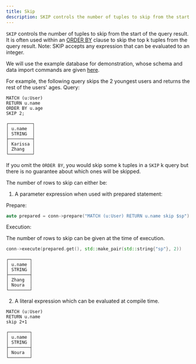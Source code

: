 ```yaml
---
title: Skip
description: SKIP controls the number of tuples to skip from the start of the query result.
---
```


`SKIP` controls the number of tuples to skip from the start of the query result. It is often used within an [ORDER BY](/cypher/query-clauses/order-by)
clause to skip the top k tuples from the query result.
Note: SKIP accepts any expression that can be evaluated to an integer.

We will use the example database for demonstration, whose schema and data import commands are given [here](/cypher/query-clauses/example-database).

For example, the following query skips the 2 youngest users
and returns the rest of the users' ages.
Query:
```cypher
MATCH (u:User)
RETURN u.name
ORDER BY u.age
SKIP 2;
```
```
┌─────────┐
│ u.name  │
│ STRING  │
├─────────┤
│ Karissa │
│ Zhang   │
└─────────┘
```

If you omit the `ORDER BY`, you would skip some k tuples in a `SKIP` k query
but there is no guarantee about which ones will be skipped.


The number of rows to skip can either be:
1. A parameter expression when used with prepared statement:

Prepare:
```c++
auto prepared = conn->prepare("MATCH (u:User) RETURN u.name skip $sp")
```

Execution:

The number of rows to skip can be given at the time of execution.
```c++
conn->execute(prepared.get(), std::make_pair(std::string{"sp"}, 2))
```
```
┌────────┐
│ u.name │
│ STRING │
├────────┤
│ Zhang  │
│ Noura  │
└────────┘
```
2. A literal expression which can be evaluated at compile time.
```cypher
MATCH (u:User)
RETURN u.name
skip 2+1
```

```
┌────────┐
│ u.name │
│ STRING │
├────────┤
│ Noura  │
└────────┘
```
